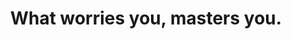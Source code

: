 ---
title: "What worries you, masters you."
type: quote
attribution: "John Locke"
related:
  - John Locke - Wikipedia
  - YOU ARE NOT YOUR THOUGHTS
tags:
  - John Locke
  - Finances
  - Quote
---